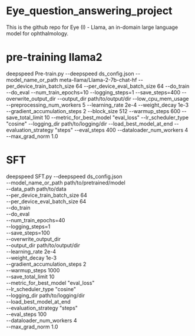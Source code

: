 # Eye_question_answering_project
This is the github repo for Eye (I) - Llama, an in-domain large language model for ophthalmology.

# pre-training llama2
deepspeed Pre-train.py --deepspeed ds_config.json --model_name_or_path meta-llama/Llama-2-7b-chat-hf
    --per_device_train_batch_size 64
    --per_device_eval_batch_size 64
    --do_train
    --do_eval
    --num_train_epochs=10
    --logging_steps=1
    --save_steps=400
    --overwrite_output_dir
    --output_dir path/to/output/dir
    --low_cpu_mem_usage --preprocessing_num_workers 5
    --learning_rate 2e-4
    --weight_decay 1e-3
    --gradient_accumulation_steps 2
    --block_size 512
    --warmup_steps 600
    --save_total_limit 10
    --metric_for_best_model "eval_loss"
    --lr_scheduler_type "cosine"
    --logging_dir path/to/logging/dir
    --load_best_model_at_end
    --evaluation_strategy "steps"
    --eval_steps 400
    --dataloader_num_workers 4
    --max_grad_norm 1.0

# SFT
deepspeed SFT.py --deepspeed ds_config.json \
    --model_name_or_path path/to/pretrained/model \
    --data_path path/to/data \
    --per_device_train_batch_size 64 \
    --per_device_eval_batch_size 64 \
    --do_train \
    --do_eval \
    --num_train_epochs=40 \
    --logging_steps=1 \
    --save_steps=100 \
    --overwrite_output_dir \
    --output_dir path/to/output/dir \
    --learning_rate 2e-4 \
    --weight_decay 1e-3 \
    --gradient_accumulation_steps 2 \
    --warmup_steps 1000 \
    --save_total_limit 10 \
    --metric_for_best_model "eval_loss" \
    --lr_scheduler_type "cosine" \
    --logging_dir path/to/logging/dir \
    --load_best_model_at_end \
    --evaluation_strategy "steps" \
    --eval_steps 100 \
    --dataloader_num_workers 4 \
    --max_grad_norm 1.0
